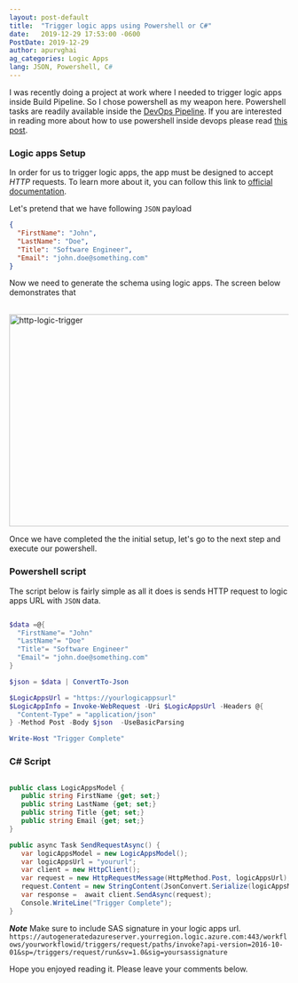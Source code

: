 ```yaml
---
layout: post-default
title:  "Trigger logic apps using Powershell or C#"
date:   2019-12-29 17:53:00 -0600
PostDate: 2019-12-29
author: apurvghai
ag_categories: Logic Apps
lang: JSON, Powershell, C#
---
```


I was recently doing a project at work where I needed to trigger logic apps inside Build Pipeline. So I chose powershell as my weapon here. Powershell tasks are readily available inside the [DevOps Pipeline](https://azure.microsoft.com/en-us/services/devops/pipelines/). If you are interested in reading more about how to use powershell inside devops please read [this post](/programming/azuredevops/2019/06/21/customize-your-build-number.html).

### Logic apps Setup

 In order for us to trigger logic apps, the app must be designed to accept _HTTP_ requests. To learn more about it, you can follow this link to [official documentation](https://docs.microsoft.com/en-us/azure/logic-apps/logic-apps-http-endpoint). 

 Let's pretend that we have following `JSON` payload

 ```json
 {
   "FirstName": "John",
   "LastName": "Doe",
   "Title": "Software Engineer",
   "Email": "john.doe@something.com"
 }
 ```
 
 Now we need to generate the schema using logic apps. The screen below demonstrates that

 <br/><a data-flickr-embed="true" href="https://www.flickr.com/photos/186248049@N06/49295492938/in/dateposted-public/" title="http-logic-trigger"><img src="https://live.staticflickr.com/65535/49295492938_949ea665df_z.jpg" width="640" height="382" alt="http-logic-trigger"></a><script async src="//embedr.flickr.com/assets/client-code.js" charset="utf-8"></script><br/>

Once we have completed the the initial setup, let's go to the next step and execute our powershell. 

### Powershell script

 The script below is fairly simple as all it does is sends HTTP request to logic apps URL with `JSON` data. 

  ```powershell
 
 $data =@{
    "FirstName"= "John"
    "LastName"= "Doe"
    "Title"= "Software Engineer"
    "Email"= "john.doe@something.com"
 }

 $json = $data | ConvertTo-Json
 
 $LogicAppsUrl = "https://yourlogicappsurl"
 $LogicAppInfo = Invoke-WebRequest -Uri $LogicAppsUrl -Headers @{
    "Content-Type" = "application/json"
 } -Method Post -Body $json  -UseBasicParsing

 Write-Host "Trigger Complete"
 ```

### C# Script

 ```cs

 public class LogicAppsModel {
    public string FirstName {get; set;}
    public string LastName {get; set;}
    public string Title {get; set;}
    public string Email {get; set;}
 }

 public async Task SendRequestAsync() {
    var logicAppsModel = new LogicAppsModel();
    var logicAppsUrl = "yoururl";
    var client = new HttpClient();
    var request = new HttpRequestMessage(HttpMethod.Post, logicAppsUrl);
    request.Content = new StringContent(JsonConvert.Serialize(logicAppsModel), Encoding.UTF8, "application/json");
    var response =  await client.SendAsync(request);
    Console.WriteLine("Trigger Complete");
 }
 ```

 **_Note_** Make sure to include SAS signature in your logic apps url. `https://autogeneratedazureserver.yourregion.logic.azure.com:443/workflows/yourworkflowid/triggers/request/paths/invoke?api-version=2016-10-01&sp=/triggers/request/run&sv=1.0&sig=yoursassignature`

 Hope you enjoyed reading it. Please leave your comments below.


